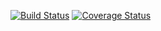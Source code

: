 [![Build Status](https://travis-ci.org/bugwithbutts/task1.svg?branch=main)](https://travis-ci.org/github/bugwithbutts/task1)
[![Coverage Status](https://coveralls.io/repos/github/bugwithbutts/task1/badge.svg?branch=main)](https://coveralls.io/github/bugwithbutts/task1?branch=main)
